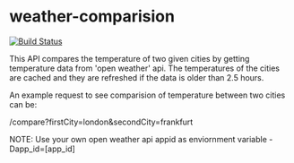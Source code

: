 # weather-comparision

[![Build Status](https://travis-ci.org/ishita-sharma/weather-comparision.svg?branch=master)](https://travis-ci.org/ishita-sharma/weather-comparision)

This API compares the temperature of two given cities by getting temperature data from 'open weather' api. 
The temperatures of the cities are cached and they are refreshed if the data is older than 2.5 hours.

An example request to see comparision of temperature between two cities can be: 

  /compare?firstCity=london&secondCity=frankfurt
  
 NOTE: Use your own open weather api appid as enviornment variable -Dapp_id=[app_id]

